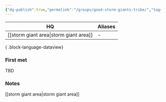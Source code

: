 ```yaml
---
{"dg-publish":true,"permalink":"/groups/good-storm-giants-tribe/","tags":["group"],"dgShowLocalGraph":true,"noteIcon":"group","created":"2023-12-30T00:49:09.937+01:00","updated":"2024-01-10T00:11:11.549+01:00"}
---
```


| HQ                   | Aliases |
| -------------------- | ------- |
| [[storm giant area\|storm giant area]] | \-      |

{ .block-language-dataview}
### First met
TBD
### Notes
[[storm giant area\|storm giant area]]
